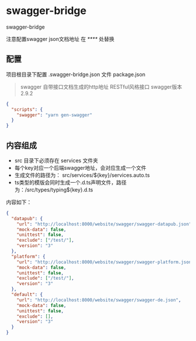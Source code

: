 # swagger-bridge

swagger-bridge

注意配置swagger json文档地址 在 _****_ 处替换

## 配置

项目根目录下配置 .swagger-bridge.json 文件
package.json
> swagger 自带接口文档生成的http地址
> RESTful风格接口
> swagger版本 2.9.2

```json
{
  "scripts": {
    "swagger": "yarn gen-swagger"
  }
}
```

## 内容组成

* src 目录下必须存在 services 文件夹
* 每个key对应一个后端swagger地址，会对应生成一个文件
* 生成文件的路径为： src/services/${key}/services.auto.ts
* ts类型的模版会同时生成一个.d.ts声明文件，路径为：/src/types/typing${key}.d.ts

内容如下：

```json
{
  "datapub": {
    "url": "http://localhost:8000/website/swagger/swagger-datapub.json",
    "mock-data": false,
    "unittest": false,
    "exclude": ["/test/"],
    "version": "3"
  },
  "platform": {
    "url": "http://localhost:8000/website/swagger/swagger-platform.json",
    "mock-data": false,
    "unittest": false,
    "exclude": ["/test/"],
    "version": "3"
  },
  "default": {
    "url": "http://localhost:8000/website/swagger/swagger-de.json",
    "mock-data": false,
    "unittest": false,
    "exclude": [],
    "version": "3"
  }
}
```
